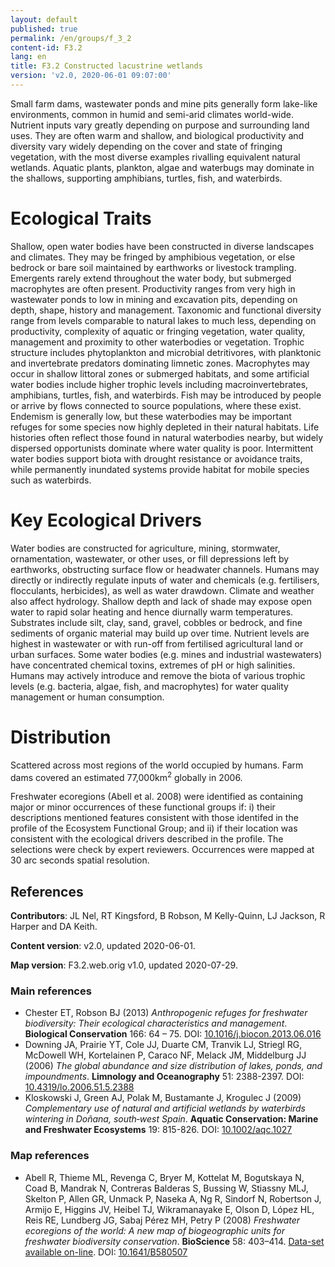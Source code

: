 ```yaml
---
layout: default
published: true
permalink: /en/groups/f_3_2
content-id: F3.2
lang: en
title: F3.2 Constructed lacustrine wetlands
version: 'v2.0, 2020-06-01 09:07:00'
---
```


Small farm dams, wastewater ponds and mine pits generally form lake-like environments, common in humid and semi-arid climates world-wide. Nutrient inputs vary greatly depending on purpose and surrounding land uses.  They are often warm and shallow, and biological productivity and diversity vary widely depending on the cover and state of fringing vegetation, with the most diverse examples rivalling equivalent natural wetlands.  Aquatic plants, plankton, algae and waterbugs may dominate in the shallows, supporting amphibians, turtles, fish, and waterbirds.

# Ecological Traits
 
Shallow, open water bodies have been constructed in diverse landscapes and climates. They may be fringed by amphibious vegetation, or else bedrock or bare soil maintained by earthworks or livestock trampling. Emergents rarely extend throughout the water body, but submerged macrophytes are often present. Productivity ranges from very high in wastewater ponds to low in mining and excavation pits, depending on depth, shape, history and management. Taxonomic and functional diversity range from levels comparable to natural lakes to much less, depending on productivity, complexity of aquatic or fringing vegetation, water quality, management and proximity to other waterbodies or vegetation. Trophic structure includes phytoplankton and microbial detritivores, with planktonic and invertebrate predators dominating limnetic zones. Macrophytes may occur in shallow littoral zones or submerged habitats, and some artificial water bodies include higher trophic levels including macroinvertebrates, amphibians, turtles, fish, and waterbirds. Fish may be introduced by people or arrive by flows connected to source populations, where these exist. Endemism is generally low, but these waterbodies may be important refuges for some species now highly depleted in their natural habitats. Life histories often reflect those found in natural waterbodies nearby, but widely dispersed opportunists dominate where water quality is poor. Intermittent water bodies support biota with drought resistance or avoidance traits, while permanently inundated systems provide habitat for mobile species such as waterbirds.
 
# Key Ecological Drivers
 
Water bodies are constructed for agriculture, mining, stormwater, ornamentation, wastewater, or other uses, or fill depressions left by earthworks, obstructing surface flow or headwater channels. Humans may directly or indirectly regulate inputs of water and chemicals (e.g. fertilisers, flocculants, herbicides), as well as water drawdown. Climate and weather also affect hydrology. Shallow depth and lack of shade may expose open water to rapid solar heating and hence diurnally warm temperatures. Substrates include silt, clay, sand, gravel, cobbles or bedrock, and fine sediments of organic material may build up over time. Nutrient levels are highest in wastewater or with run-off from fertilised agricultural land or urban surfaces. Some water bodies (e.g. mines and industrial wastewaters) have concentrated chemical toxins, extremes of pH or high salinities. Humans may actively introduce and remove the biota of various trophic levels (e.g. bacteria, algae, fish, and macrophytes) for water quality management or human consumption.
 
# Distribution
 
Scattered across most regions of the world occupied by humans. Farm dams covered an estimated 77,000km<sup>2</sup> globally in 2006.

Freshwater ecoregions (Abell et al. 2008) were identified as containing major or minor occurrences of these functional groups if: i) their descriptions mentioned features consistent with those identifed in the profile of the Ecosystem Functional Group; and ii) if their location was consistent with the ecological drivers described in the profile. The selections were check by expert reviewers. Occurrences were mapped at 30 arc seconds spatial resolution.

## References

**Contributors**: JL Nel, RT Kingsford, B Robson, M Kelly-Quinn, LJ Jackson, R Harper and DA Keith.

**Content version**: v2.0, updated 2020-06-01.

**Map version**: F3.2.web.orig v1.0, updated 2020-07-29.

### Main references
* Chester ET, Robson BJ  (2013) *Anthropogenic refuges for freshwater biodiversity: Their ecological characteristics and management*. **Biological Conservation** 166: 64 – 75. DOI: [10.1016/j.biocon.2013.06.016](http://doi.org/10.1016/j.biocon.2013.06.016)
* Downing JA, Prairie YT, Cole JJ, Duarte CM, Tranvik LJ, Striegl RG, McDowell WH, Kortelainen P, Caraco NF, Melack JM, Middelburg JJ (2006) *The global abundance and size distribution of lakes, ponds, and impoundments*. **Limnology and Oceanography** 51: 2388-2397. DOI: [10.4319/lo.2006.51.5.2388](http://doi.org/10.4319/lo.2006.51.5.2388)
* Kloskowski J, Green AJ, Polak M, Bustamante J, Krogulec J  (2009) *Complementary use of natural and artificial wetlands by waterbirds wintering in Doñana, south‐west Spain*. **Aquatic Conservation: Marine and Freshwater Ecosystems** 19: 815-826. DOI: [10.1002/aqc.1027](http://doi.org/10.1002/aqc.1027)

### Map references
* Abell R, Thieme ML, Revenga C, Bryer M, Kottelat M, Bogutskaya N, Coad B, Mandrak N, Contreras Balderas S, Bussing W, Stiassny MLJ, Skelton P, Allen GR, Unmack P, Naseka A, Ng R, Sindorf N, Robertson J, Armijo E, Higgins JV, Heibel TJ, Wikramanayake E, Olson D, López HL, Reis RE, Lundberg JG, Sabaj Pérez MH, Petry P  (2008) *Freshwater ecoregions of the world: A new map of biogeographic units for freshwater biodiversity conservation*. **BioScience** 58: 403–414. [Data-set available on-line](http://www.feow.org). DOI: [10.1641/B580507](http://doi.org/10.1641/B580507)
